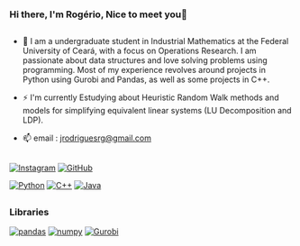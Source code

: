 ### Hi there, I'm Rogério, Nice to meet you👋



##

- 🔭 I am a undergraduate student in Industrial Mathematics at the Federal University of Ceará, with a focus on Operations Research. I am passionate about data structures and love solving problems using programming. Most of my experience revolves around projects in Python using Gurobi and Pandas, as well as some projects in C++.  



- ⚡ I'm currently Estudying about Heuristic Random Walk methods and models for simplifying equivalent linear systems (LU Decomposition and LDP).



- 📫 email : jrodriguesrg@gmail.com 

##


[![Instagram](https://img.shields.io/badge/-Instagram-E4405F?style=flat-square&logo=instagram&logoColor=white)](https://www.instagram.com/seu_usuario/)
[![GitHub](https://img.shields.io/badge/-GitHub-181717?style=flat-square&logo=github&logoColor=white)](https://github.com/jrodriguesrg)

[![Python](https://img.shields.io/badge/-Python-3776AB?style=flat-square&logo=python&logoColor=white)]()
[![C++](https://img.shields.io/badge/-C++-00599C?style=flat-square&logo=c%2B%2B&logoColor=white)]()
[![Java](https://img.shields.io/badge/-Java-007396?style=flat-square&logo=java&logoColor=white)]()

##
### Libraries

[![pandas](https://img.shields.io/badge/-pandas-150458?style=flat-square&logo=pandas&logoColor=white)]()
[![numpy](https://img.shields.io/badge/-numpy-013243?style=flat-square&logo=numpy&logoColor=white)]()
[![Gurobi](https://img.shields.io/badge/-Gurobi-56AA3A?style=flat-square&logo=gurobi&logoColor=white)]()
